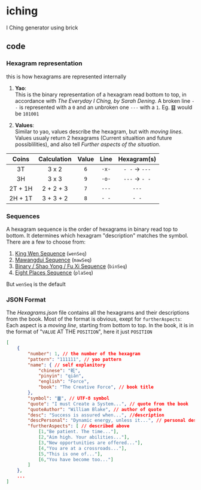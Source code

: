 # iching
I Ching generator using brick

## code

### Hexagram representation
this is how hexagrams are represented internally

1. **Yao**:  
This is the binary representation of a hexagram read bottom to top, in accordance with *The Everyday I Ching, by Sarah Dening*. A broken line `- -` is represented with a `0` and an unbroken one `---` with a `1`. Eg. ䷕ would be `101001`

2. **Values**:  
Similar to yao, values describe the hexagram, but with *moving lines*. Values usualy return 2 hexagrams (Current situaltion and future possiblilities), and also tell *Further aspects of the situation*.

| Coins   | Calculation | Value | Line  | Hexagram(s)       |
| :---:   | :---------: | :---: | :---: | :---------------: |
| 3T      | 3 x 2       | `6`   | `-x-` | `- -` &rarr; `---`|
| 3H      | 3 x 3       | `9`   | `-o-` | `---` &rarr; `- -`|
| 2T + 1H | 2 + 2 + 3   | `7`   | `---` | `---`             |
| 2H + 1T | 3 + 3 + 2   | `8`   | `- -` | `- -`             |

### Sequences
A hexagram sequence is the order of hexagrams in binary read top to bottom. It determines which hexagram "description" matches the symbol. There are a few to choose from:
1. [King Wen Sequence](https://en.wikipedia.org/wiki/King_Wen_sequence) (`wenSeq`)
2. [Mawangdui Sequence](https://www.biroco.com/yijing/sequence.htm#mwd) (`mawSeq`)
3. [Binary / Shao Yong / Fu Xi Sequence](https://www.biroco.com/yijing/sequence.htm#shaoyong) (`binSeq`)
4. [Eight Places Sequence](https://www.biroco.com/yijing/sequence.htm#jingfang) (`plaSeq`)

But `wenSeq` is the default

### JSON Format
The *Hexagrams.json* file contains all the hexagrams and their descriptions from the book. Most of the format is obvious, exept for `furtherAspects`: Each aspect is a *moving line*, starting from bottom to top. In the book, it is in the format of "`VALUE` AT THE `POSITION`", here it just `POSITION`

```json
[
    {
        "number": 1, // the number of the hexagram
        "pattern": "111111", // yao pattern
        "name": { // self explanitory
            "chinese": "乾",
            "pinyin": "qián",
            "english": "Force",
            "book": "The Creative Force", // book title
        },
        "symbol": "䷀", // UTF-8 symbol
        "quote": "I must Create a System...", // quote from the book
        "quoteAuthor": "William Blake", // author of quote
        "desc": "Success is assured when...", //description
        "descPersonal": "Dynamic energy, unless it...", // personal description
        "furtherAspects": [ // described above
            [1,"Be patient. The time..."],
            [2,"Aim high. Your abilities..."],
            [3,"New opportunities are offered..."],
            [4,"You are at a crossroads..."],
            [5,"This is one of..."],
            [6,"You have become too..."]
        ]
    },
    ...
]
```

